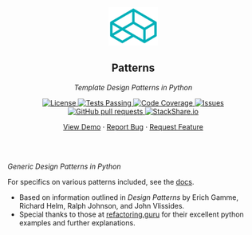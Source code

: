 <!-- header -->
<div align="center">
    <p>
    <!-- Header -->
        <img width="100px" src="./static/images/readme_logo.png"  alt="design-patterns" />
        <h2>Patterns</h2>
        <p><i>Template Design Patterns in Python</i></p>
    </p>
    <p>
    <!-- Shields -->
        <a href="https://github.com/armck-hub/design-patterns/LICENSE">
            <img alt="License" src="https://img.shields.io/github/license/armck-hub/design-patterns.svg" />
        </a>
        <a href="https://github.com/armck-hub/design-patterns/actions">
            <img alt="Tests Passing" src="https://github.com/armck-hub/design-patterns/workflows/ci/badge.svg" />
        </a>
        <a href="https://codecov.io/gh/armck-hub/design-patterns">
            <img alt="Code Coverage" src="https://codecov.io/gh/armck-hub/design-patterns/branch/master/graph/badge.svg" />
        </a>
        <a href="https://github.com/armck-hub/design-patterns/issues">
            <img alt="Issues" src="https://img.shields.io/github/issues/armck-hub/design-patterns" />
        </a>
        <a href="https://github.com/armck-hub/design-patterns/pulls">
            <img alt="GitHub pull requests" src="https://img.shields.io/github/issues-pr/armck-hub/design-patterns" />
        </a>
        <a href="https://stackshare.io/armck-hub/design-patterns">
            <img alt="StackShare.io" src="http://img.shields.io/badge/tech-stack-0690fa.svg?label=StackShare.io">
        </a>
    </p>
    <p>
    <!-- Links -->
        <a href="#demo">View Demo</a>
        ·
        <a href="https://github.com/armck-hub/design-patterns/issues/new/choose">Report Bug</a>
        ·
        <a href="https://github.com/armck-hub/design-patterns/issues/new/choose">Request Feature</a>
    </p>
</div>
<br>
<br>

<!-- Description -->
*Generic Design Patterns in Python*

For specifics on various patterns included, see the [docs](/docs/pattern_overview.md).

- Based on information outlined in *Design Patterns* by Erich Gamme, Richard Helm, Ralph Johnson, and John Vlissides.
- Special thanks to those at [refactoring.guru](https://refactoring.guru/) for their excellent python examples and further explanations.
